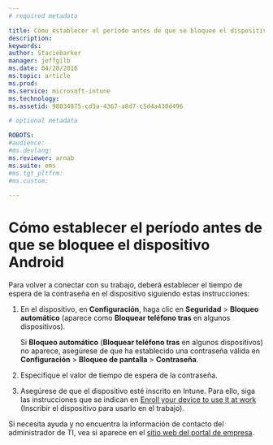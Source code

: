 ```yaml
---
# required metadata

title: Cómo establecer el período antes de que se bloquee el dispositivo Android | Microsoft Intune
description:
keywords:
author: Staciebarker
manager: jeffgilb
ms.date: 04/28/2016
ms.topic: article
ms.prod:
ms.service: microsoft-intune
ms.technology:
ms.assetid: 98034875-cd3a-4367-a8d7-c5d4a438d496

# optional metadata

ROBOTS:
#audience:
#ms.devlang:
ms.reviewer: arnab
ms.suite: ems
#ms.tgt_pltfrm:
#ms.custom:

---
```


# Cómo establecer el período antes de que se bloquee el dispositivo Android
Para volver a conectar con su trabajo, deberá establecer el tiempo de espera de la contraseña en el dispositivo siguiendo estas instrucciones:

1.  En el dispositivo, en **Configuración**, haga clic en **Seguridad** &gt; **Bloqueo automático** (aparece como **Bloquear teléfono tras** en algunos dispositivos).

    Si **Bloqueo automático** (**Bloquear teléfono tras** en algunos dispositivos) no aparece, asegúrese de que ha establecido una contraseña válida en **Configuración** &gt; **Bloqueo de pantalla** &gt; **Contraseña**.

2.  Especifique el valor de tiempo de espera de la contraseña.

3.  Asegúrese de que el dispositivo esté inscrito en Intune. Para ello, siga las instrucciones que se indican en [Enroll your device to use it at work](http://go.microsoft.com/fwlink/?LinkId=519071) (Inscribir el dispositivo para usarlo en el trabajo).

Si necesita ayuda y no encuentra la información de contacto del administrador de TI, vea si aparece en el [sitio web del portal de empresa](http://portal.manage.microsoft.com).

<!--HONumber=Jun16_HO1-->


